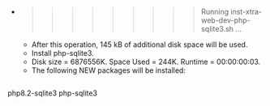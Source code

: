 * >>>>>>>>> Running inst-xtra-web-dev-php-sqlite3.sh ...
  * After this operation, 145 kB of additional disk space will be used.
  * Install php-sqlite3.
  * Disk size = 6876556K. Space Used = 244K. Runtime = 00:00:00:03.
  * The following NEW packages will be installed:
  ```bash
php8.2-sqlite3 php-sqlite3
  ```
